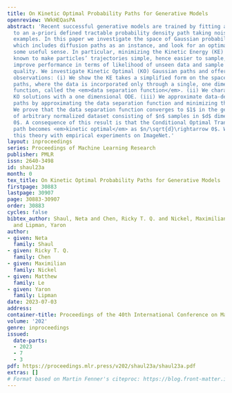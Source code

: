 ```yaml
---
title: On Kinetic Optimal Probability Paths for Generative Models
openreview: VWkHEQasPA
abstract: 'Recent successful generative models are trained by fitting a neural network
  to an a-priori defined tractable probability density path taking noise to training
  examples. In this paper we investigate the space of Gaussian probability paths,
  which includes diffusion paths as an instance, and look for an optimal member in
  some useful sense. In particular, minimizing the Kinetic Energy (KE) of a path is
  known to make particles’ trajectories simple, hence easier to sample, and empirically
  improve performance in terms of likelihood of unseen data and sample generation
  quality. We investigate Kinetic Optimal (KO) Gaussian paths and offer the following
  observations: (i) We show the KE takes a simplified form on the space of Gaussian
  paths, where the data is incorporated only through a single, one dimensional scalar
  function, called the <em>data separation function</em>. (ii) We characterize the
  KO solutions with a one dimensional ODE. (iii) We approximate data-dependent KO
  paths by approximating the data separation function and minimizing the KE. (iv)
  We prove that the data separation function converges to $1$ in the general case
  of arbitrary normalized dataset consisting of $n$ samples in $d$ dimension as $n/\sqrt{d}\rightarrow
  0$. A consequence of this result is that the Conditional Optimal Transport (Cond-OT)
  path becomes <em>kinetic optimal</em> as $n/\sqrt{d}\rightarrow 0$. We further support
  this theory with empirical experiments on ImageNet.'
layout: inproceedings
series: Proceedings of Machine Learning Research
publisher: PMLR
issn: 2640-3498
id: shaul23a
month: 0
tex_title: On Kinetic Optimal Probability Paths for Generative Models
firstpage: 30883
lastpage: 30907
page: 30883-30907
order: 30883
cycles: false
bibtex_author: Shaul, Neta and Chen, Ricky T. Q. and Nickel, Maximilian and Le, Matthew
  and Lipman, Yaron
author:
- given: Neta
  family: Shaul
- given: Ricky T. Q.
  family: Chen
- given: Maximilian
  family: Nickel
- given: Matthew
  family: Le
- given: Yaron
  family: Lipman
date: 2023-07-03
address: 
container-title: Proceedings of the 40th International Conference on Machine Learning
volume: '202'
genre: inproceedings
issued:
  date-parts:
  - 2023
  - 7
  - 3
pdf: https://proceedings.mlr.press/v202/shaul23a/shaul23a.pdf
extras: []
# Format based on Martin Fenner's citeproc: https://blog.front-matter.io/posts/citeproc-yaml-for-bibliographies/
---
```

